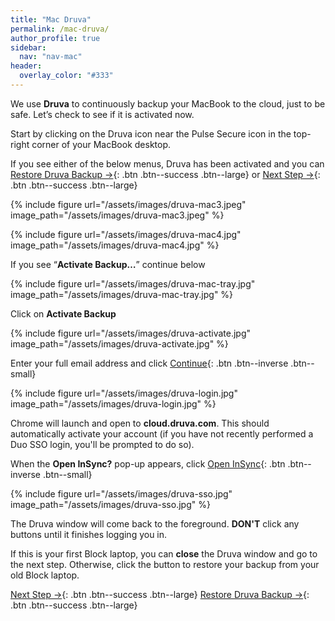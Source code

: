 ```yaml
---
title: "Mac Druva"
permalink: /mac-druva/
author_profile: true
sidebar:
  nav: "nav-mac"
header:
  overlay_color: "#333"
---
```


We use __Druva__ to continuously backup your MacBook to the cloud, just to be safe. Let’s check to see if it is activated now.

Start by clicking on the Druva icon near the Pulse Secure icon in the top-right corner of your MacBook desktop.

If you see either of the below menus, Druva has been activated and you can [Restore Druva Backup &rarr;](/mac-druva-restore/){: .btn .btn--success .btn--large} or [Next Step &rarr;](/mac-yubikey/){: .btn .btn--success .btn--large}

{% include figure url="/assets/images/druva-mac3.jpeg" image_path="/assets/images/druva-mac3.jpeg" %}

{% include figure url="/assets/images/druva-mac4.jpg" image_path="/assets/images/druva-mac4.jpg" %}

If you see “__Activate Backup…__” continue below

{% include figure url="/assets/images/druva-mac-tray.jpg" image_path="/assets/images/druva-mac-tray.jpg" %}

Click on __Activate Backup__

{% include figure url="/assets/images/druva-activate.jpg" image_path="/assets/images/druva-activate.jpg" %}

Enter your full email address and click [Continue](){: .btn .btn--inverse .btn--small} 

{% include figure url="/assets/images/druva-login.jpg" image_path="/assets/images/druva-login.jpg" %}

Chrome will launch and open to __cloud.druva.com__. This should automatically activate your account (if you have not recently performed a Duo SSO login, you'll be prompted to do so). 

When the __Open InSync?__ pop-up appears, click [Open InSync](){: .btn .btn--inverse .btn--small} 

{% include figure url="/assets/images/druva-sso.jpg" image_path="/assets/images/druva-sso.jpg" %}

The Druva window will come back to the foreground. __DON'T__ click any buttons until it finishes logging you in.

If this is your first Block laptop, you can __close__ the Druva window and go to the next step. Otherwise, click the button to restore your backup from your old Block laptop.

[Next Step &rarr;](/mac-yubikey/){: .btn .btn--success .btn--large} [Restore Druva Backup &rarr;](/mac-druva-restore/){: .btn .btn--success .btn--large} 